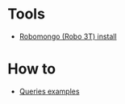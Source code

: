 # Tools

* [Robomongo (Robo 3T) install](https://askubuntu.com/questions/739297/how-to-install-robomongo-on-ubuntu/781793)

# How to

* [Queries examples](mongo-quering)